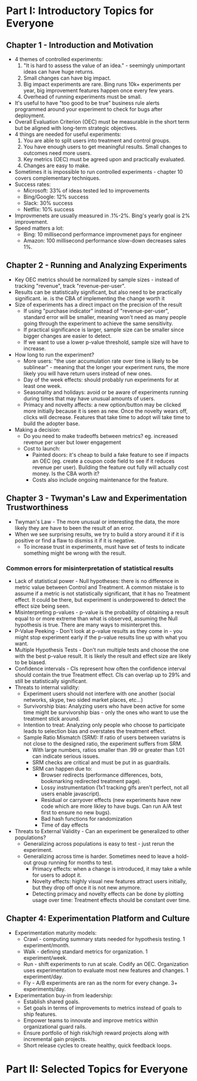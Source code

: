 # Part I: Introductory Topics for Everyone

## Chapter 1 - Introduction and Motivation

 - 4 themes of controlled experiments:
   1. "It is hard to assess the value of an idea." - seemingly unimportant ideas can have huge returns.
   2. Small changes can have big impact.
   3. Big impact experiments are rare. Bing runs 10k+ experiments per year, big improvement features happen once every few years.
   4. Overhead of running experiments must be small.
 - It's useful to have "too good to be true" business rule alerts programmed around your experiment to check for bugs after deployment.
 - Overall Evaluation Criterion (OEC) must be measurable in the short term but be aligned with long-term strategic objectives.
 - 4 things are needed for useful experiments:
   1. You are able to split users into treatment and control groups.
   2. You have enough users to get meaningful results. Small changes to outcomes need more users.
   3. Key metrics (OEC) must be agreed upon and practically evaluated.
   4. Changes are easy to make.
 - Sometimes it is impossible to run controlled experiments - chapter 10 covers complementary techniques.
 - Success rates:
   - Microsoft: 33% of ideas tested led to improvements
   - Bing/Google: 12% success
   - Slack: 30% success
   - Netflix: 10% success
 - Improvmenets are usually measured in .1%-2%. Bing's yearly goal is 2% improvement.
 - Speed matters a lot:
   - Bing: 10 millisecond performance improvmenet pays for engineer
   - Amazon: 100 millisecond performance slow-down decreases sales 1%. 

## Chapter 2 - Running and Analyzing Experiments

 - Key OEC metrics should be normalized by sample sizes - instead of tracking "revenue", track "revenue-per-user".
 - Results can be statistically significant, but also need to be practically significant. ie. is the CBA of implementing the change worth it
 - Size of experiments has a direct impact on the precision of the result
   - If using "purchase indicator" instead of "revenue-per-user", standard error will be smaller, meaning won't need as many people going through the experiment to achieve the same sensitivity.
   - If practical significance is larger, sample size can be smaller since bigger changes are easier to detect.
   - If we want to use a lower p-value threshold, sample size will have to increase.
 - How long to run the experiment?
   - More users: "the user accumulation rate over time is likely to be sublinear" - meaning that the longer your experiment runs, the more likely you will have return users instead of new ones.
   - Day of the week effects: should probably run experiments for at least one week.
   - Seasonality and holidays: avoid or be aware of experiments running during times that may have unusual amounts of users.
   - Primacy and novelty affects: a new option/button may be clicked more initially because it is seen as new. Once the novelty wears off, clicks will decrease. Features that take time to adopt will take time to build the adopter base.
  - Making a decision:
    - Do you need to make tradeoffs between metrics? eg. increased revenue per user but lower engagement
    - Cost to launch:
      - Painted doors: it's cheap to build a fake feature to see if impacts an OEC (eg. create a coupon code field to see if it reduces revenue per user). Building the feature out fully will actually cost money. Is the CBA worth it?
      - Costs also include ongoing maintenance for the feature.

## Chapter 3 - Twyman's Law and Experimentation Trustworthiness

 - Twyman's Law - The more unusual or interesting the data, the more likely they are have to been the result of an error.
 - When we see surprising results, we try to build a story around it if it is positive or find a flaw to dismiss it if it is negative.
   - To increase trust in experiments,  must have set of tests to indicate something might be wrong with the result.

### Common errors for misinterpretation of statistical results
 - Lack of statistical power - Null hypotheses: there is no difference in metric value between Control and Treatment. A common mistake is to assume if a metric is not statistically significant, that it has no Treatment effect. It could be there, but experiment is underpowered to detect the effect size being seen.
 - Misinterpreting p-values - p-value is the probablity of obtaining a result equal to or more extreme than what is observed, assuming the Null hypothesis is true. There are many ways to misinterpret this. 
 - P-Value Peeking - Don't look at p-value results as they come in - you might stop experiment early if the p-value results line up with what you want.
 - Multiple Hypothesis Tests - Don't run multiple tests and choose the one with the best p-value result. It is likely the result and effect size are likely to be biased.
 - Confidence intervals - CIs represent how often the confidence interval should contain the true Treatment effect. CIs can overlap up to 29% and still be statistically significant.
 - Threats to internal validity:
   - Experiment users should not interfere with one another (social networks, skype, two sided market places, etc...)
   - Survivorship bias: Analyzing users who have been active for some time might be survivorship bias - only the ones who want to use the treatment stick around.
   - Intention to treat: Analyzing only people who choose to participate leads to selection bias and overstates the treatment effect.
   - Sample Ratio Mismatch (SRM): If ratio of users between variatns is not close to the designed ratio, the experiment suffers from SRM. 
     - With large numbers, ratios smaller than .99 or greater than 1.01 can indicate serious issues.
     - SRM checks are critical and must be put in as guardrails.
     - SRM can happen due to:
       - Browser redirects (performance differences, bots, bookmarking redirected treatment page).
       - Lossy instrumentation (1x1 tracking gifs aren't perfect, not all users enable javascript).
       - Residual or carryover effects (new experiments have new code which are more likley to have bugs. Can run A/A test first to ensure no new bugs).
       - Bad hash functions for randomization
       - Time of day effects
 - Threats to External Validity - Can an experiment be generalized to other populations?
   - Generalizing across populations is easy to test - just rerun the experiment.
   - Generalizing across time is harder. Sometimes need to leave a hold-out group running for months to test.
     - Primacy effects: when a change is introduced, it may take a while for users to adopt it.
     - Novelty effects: highly visual new features attract users initially, but they drop off once it is not new anymore.
     - Detecting primacy and novelty effects can be done by plotting usage over time: Treatment effects should be constant over time.

## Chapter 4: Experimentation Platform and Culture
 - Experimentation maturity models:
   - Crawl - computing summary stats needed for hypothesis testing. 1 experiment/month.
   - Walk - defining standard metrics for organization. 1 experiment/week.
   - Run - shift experiments to run at scale. Codify an OEC. Organization uses experimentation to evaluate most new features and changes. 1 experiment/day.
   - Fly - A/B experiments are ran as the norm for every change. 3+ experiments/day.
 - Experimentation buy-in from leadership:
   - Establish shared goals.
   - Set goals in terms of improvements to metrics instead of goals to ship features.
   - Empower teams to innovate and improve metrics within organizational guard rails.
   - Ensure portfolio of high risk/high reward projects along with incremental gain projects.
   - Short release cycles to create healthy, quick feedback loops.

# Part II: Selected Topics for Everyone
